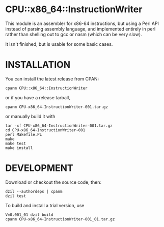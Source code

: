 # CPU::x86_64::InstructionWriter

This module is an assembler for x86-64 instructions, but using a Perl API
instead of parsing assembly language, and implemented entirely in perl
rather than shelling out to gcc or nasm (which can be very slow).

It isn't finished, but is usable for some basic cases.

# INSTALLATION

You can install the latest release from CPAN:

    cpanm CPU::x86_64::InstructionWriter

or if you have a release tarball,

    cpanm CPU-x86_64-InstructionWriter-001.tar.gz

or manually build it with

    tar -xf CPU-x86_64-InstructionWriter-001.tar.gz
    cd CPU-x86_64-InstructionWriter-001
    perl Makefile.PL
    make
    make test
    make install

# DEVELOPMENT

Download or checkout the source code, then:

    dzil --authordeps | cpanm
    dzil test

To build and install a trial version, use

    V=0.001_01 dzil build
    cpanm CPU-x86_64-InstructionWriter-001_01.tar.gz
